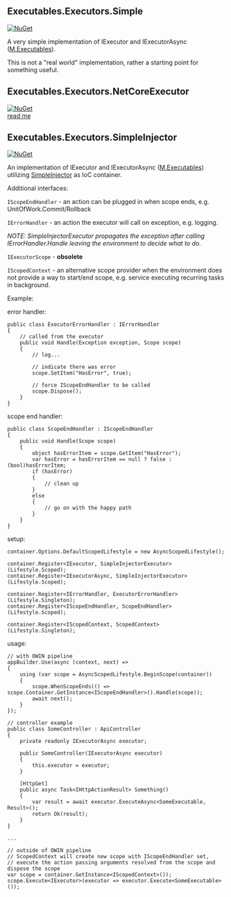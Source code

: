 ## Executables.Executors.Simple  

[![NuGet](https://img.shields.io/nuget/v/M.Executables.Executors.Simple.svg)](https://www.nuget.org/packages/M.Executables.Executors.Simple)

A very simple implementation of IExecutor and IExecutorAsync ([M.Executables](https://github.com/petar-m/executables)).  
  
This is not a "real world" implementation, rather a starting point for something useful.  

## Executables.Executors.NetCoreExecutor  
  
[![NuGet](https://img.shields.io/nuget/v/M.Executables.Executors.NetCore.svg)](https://www.nuget.org/packages/M.Executables.Executors.NetCore)  
[read me](https://github.com/petar-m/executables.executors/tree/master/src/M.Executables.Executors.NetCore/ReadMe.md)


## Executables.Executors.SimpleInjector  
  
[![NuGet](https://img.shields.io/nuget/v/M.Executables.Executors.SimpleInjector.svg)](https://www.nuget.org/packages/M.Executables.Executors.SimpleInjector)

An implementation of IExecutor and IExecutorAsync ([M.Executables](https://github.com/petar-m/executables)) utilizing [SimpleInjector](https://simpleinjector.org) as IoC container.  
  
Additional interfaces:  

`IScopeEndHandler` - an action can be plugged in when scope ends, e.g. UnitOfWork.Commit/Rollback  
  
`IErrorHandler` - an action the executor will call on exception, e.g. logging.  
  
*NOTE: SimpleInjectorExecutor propagates the exception after calling IErrorHandler.Handle leaving the environment to decide what to do.*
  
`IExecutorScope` - **obsolete** 

`IScopedContext` - an alternative scope provider when the environment does not provide a way to start/end scope, e.g. service executing recurring tasks in background.  

Example:  

error handler:

    public class ExecutorErrorHandler : IErrorHandler
    {
        // called from the executor
        public void Handle(Exception exception, Scope scope)
        {
            // log...

            // indicate there was error
            scope.SetItem("HasError", true);

            // force IScopeEndHandler to be called
            scope.Dispose();
        }
    }  
  
scope end handler:   

    public class ScopeEndHandler : IScopeEndHandler
    {
        public void Handle(Scope scope)
        {
            object hasErrorItem = scope.GetItem("HasError");
            var hasError = hasErrorItem == null ? false : (bool)hasErrorItem;
            if (hasError)
            {
                // clean up
            }
            else
            {
                // go on with the happy path
            }
        }
    }  

setup:  

	container.Options.DefaultScopedLifestyle = new AsyncScopedLifestyle();
    
    container.Register<IExecutor, SimpleInjectorExecutor>(Lifestyle.Scoped);
    container.Register<IExecutorAsync, SimpleInjectorExecutor>(Lifestyle.Scoped);	
	
	container.Register<IErrorHandler, ExecutorErrorHandler>(Lifestyle.Singleton);
	container.Register<IScopeEndHandler, ScopeEndHandler>(Lifestyle.Scoped);
  
	container.Register<IScopedContext, ScopedContext>(Lifestyle.Singleton);  

usage:

	// with OWIN pipeline
    appBuilder.Use(async (context, next) =>
    {
        using (var scope = AsyncScopedLifestyle.BeginScope(container))
        {
            scope.WhenScopeEnds(() => scope.Container.GetInstance<IScopeEndHandler>().Handle(scope));
            await next();
        }
    });
	
	// controller example	
	public class SomeController : ApiController
    {
        private readonly IExecutorAsync executor;

        public SomeController(IExecutorAsync executor)
        {
            this.executor = executor;
        }

        [HttpGet]
        public async Task<IHttpActionResult> Something()
        {
            var result = await executor.ExecuteAsync<SomeExecutable, Result>();
            return Ok(result);
        }
    }
	
	...

	// outside of OWIN pipeline
	// ScopedContext will create new scope with IScopeEndHandler set, 
	// execute the action passing arguments resolved from the scope and dispose the scope
    var scope = container.GetInstance<IScopedContext>());
	scope.Execute<IExecutor>(executor => executor.Execute<SomeExecutable>());
	
